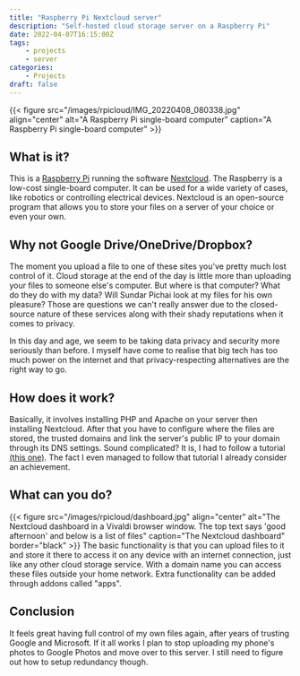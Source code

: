 ```yaml
---
title: "Raspberry Pi Nextcloud server"
description: "Self-hosted cloud storage server on a Raspberry Pi"
date: 2022-04-07T16:15:00Z
tags: 
    - projects
    - server
categories:
    - Projects
draft: false
---
```

{{< figure src="/images/rpicloud/IMG_20220408_080338.jpg" align="center" alt="A Raspberry Pi single-board computer" caption="A Raspberry Pi single-board computer" >}}

## What is it?
This is a [Raspberry Pi](https://www.raspberrypi.org) running the software [Nextcloud](https://nextcloud.com). The Raspberry is a low-cost single-board computer. It can be used for a wide variety of cases, like robotics or controlling electrical devices. Nextcloud is an open-source program that allows you to store your files on a server of your choice or even your own.

## Why not Google Drive/OneDrive/Dropbox?
The moment you upload a file to one of these sites you've pretty much lost control of it. Cloud storage at the end of the day is little more than uploading your files to someone else's computer. But where is that computer? What do they do with my data? Will Sundar Pichai look at my files for his own pleasure? Those are questions we can't really answer due to the closed-source nature of these services along with their shady reputations when it comes to privacy.

In this day and age, we seem to be taking data privacy and security more seriously than before. I myself have come to realise that big tech has too much power on the internet and that privacy-respecting alternatives are the right way to go.

## How does it work?
Basically, it involves installing PHP and Apache on your server then installing Nextcloud. After that you have to configure where the files are stored, the trusted domains and link the server's public IP to your domain through its DNS settings. Sound complicated? It is, I had to follow a tutorial [(this one)](https://pimylifeup.com/raspberry-pi-nextcloud-server/). The fact I even managed to follow that tutorial I already consider an achievement.

## What can you do?
{{< figure src="/images/rpicloud/dashboard.jpg" align="center" alt="The Nextcloud dashboard in a Vivaldi browser window. The top text says 'good afternoon' and below is a list of files" caption="The Nextcloud dashboard" border="black" >}}
The basic functionality is that you can upload files to it and store it there to access it on any device with an internet connection, just like any other cloud storage service. With a domain name you can access these files outside your home network. Extra functionality can be added through addons called "apps".

## Conclusion
It feels great having full control of my own files again, after years of trusting Google and Microsoft. If it all works I plan to stop uploading my phone's photos to Google Photos and move over to this server. I still need to figure out how to setup redundancy though.